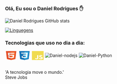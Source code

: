 ### Olá, Eu sou o Daniel Rodrigues ✋

![Daniel Rodrigues GitHub stats](https://github-readme-stats.vercel.app/api?username=danieldominis&show_icons=true&theme=merko)

[![Linguegens](https://github-readme-stats.vercel.app/api/top-langs/?username=danieldominis&layout=compact)](https://github.com/danieldominis/github-readme-stats)


### Tecnologias que uso no dia a dia:
<div>

<img align="center" alt="Daniel-HTML" height="30" width="40" src="https://raw.githubusercontent.com/devicons/devicon/master/icons/html5/html5-original.svg" style="max-width: 100%;">
<img align="center" alt="Daniel-CSS" height="30" width="40" src="https://raw.githubusercontent.com/devicons/devicon/master/icons/css3/css3-original.svg"
style="max-width: 100%;">
<img align="center" alt="Daniel-JS" height="30" width="40" src="https://raw.githubusercontent.com/devicons/devicon/master/icons/javascript/javascript-plain.svg">
<img align="center" alt="Daniel-nodejs" height="35" width="35" src="https://cdn.iconscout.com/icon/free/png-256/node-js-1174925.png">
<img align="center" alt="Daniel-Python" height="43" width="40" src="https://camo.githubusercontent.com/c2e5be901c932b65a9987e6ae32cc19394d4ccb8c5d30d858216d054d6294f31/68747470733a2f2f63646e2e6a7364656c6976722e6e65742f67682f64657669636f6e732f64657669636f6e2f69636f6e732f707974686f6e2f707974686f6e2d6f726967696e616c2d776f72646d61726b2e737667">
</div><br/>

'A tecnologia move o mundo.'</br>
Steve Jobs 
